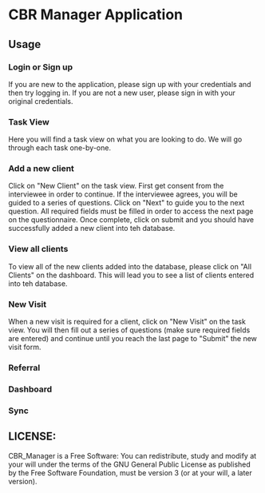 # CBR Manager Application

## Usage

### Login or Sign up

If you are new to the application, please sign up with your credentials and then try logging in. If you are not a new user, please sign in with your original credentials.

### Task View

Here you will find a task view on what you are looking to do. We will go through each task one-by-one.

### Add a new client
Click on "New Client" on the task view.
First get consent from the interviewee in order to continue.
If the interviewee agrees, you will be guided to a series of questions. Click on "Next" to guide you to the next question. All required fields must be filled in order to access the next page on the questionnaire.
Once complete, click on submit and you should have successfully added a new client into teh database.

### View all clients

To view all of the new clients added into the database, please click on "All Clients" on the dashboard. This will lead you to see a list of clients entered into teh database.

### New Visit

When a new visit is required for a client, click on "New Visit" on the task view. You will then fill out a series of questions (make sure required fields are entered) and continue until you reach the last page to "Submit" the new visit form.

### Referral

### Dashboard

### Sync

## LICENSE:

CBR_Manager is a Free Software: You can redistribute, study and modify at your will under the terms of the GNU General Public License as published by the Free Software Foundation, must be version 3 (or at your will, a later version).